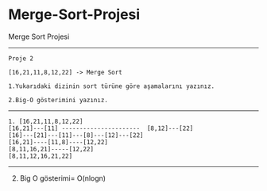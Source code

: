# Merge-Sort-Projesi
Merge Sort Projesi

---
```
Proje 2

[16,21,11,8,12,22] -> Merge Sort

1.Yukarıdaki dizinin sort türüne göre aşamalarını yazınız.

2.Big-O gösterimini yazınız.

```
---

```
1. [16,21,11,8,12,22]
[16,21]---[11] ----------------------  [8,12]---[22]
[16]---[21]---[11]---[8]---[12]---[22]
[16,21]----[11,8]----[12,22]
[8,11,16,21]-----[12,22]
[8,11,12,16,21,22]

```

---

2. Big O gösterimi= O(nlogn)